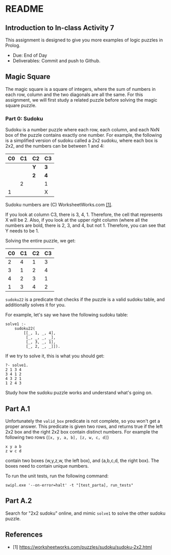 # README

## Introduction to In-class Activity 7

This assignment is designed to give you more examples of logic puzzles in Prolog.

- Due: End of Day
- Deliverables: Commit and push to Github.

## Magic Square

The magic square is a square of integers, where the sum of numbers in each row, column and the two diagonals are all the
same. For this assignment, we will first study a related puzzle before solving the magic square puzzle.

### Part 0: Sudoku

Sudoku is a number puzzle where each row, each column, and each NxN box of the puzzle contains exactly one number.
For example, the following is a simplified version of sudoku called a 2x2 sudoku, where each box is 2x2, and the
numbers can be between 1 and 4:

| C0 | C1 | C2    | C3    |
|----|----|-------|-------|
|    |    | **Y** | **3** |
|    |    | **2** | **4** |
|    | 2  |       | 1     |
| 1  |    |       | X     |

Sudoku numbers are (C) WorksheetWorks.com [[1]](#ref1).

If you look at column C3, there is 3, 4, 1. Therefore, the cell that represents X will be 2. Also, if you look at the
upper right column (where all the numbers are bold, there is 2, 3, and 4, but not 1. Therefore, you can see that Y
needs to be 1.

Solving the entire puzzle, we get:

| C0 | C1 | C2 | C3 |
|----|----|----|----|
| 2  | 4  | 1  | 3  |
| 3  | 1  | 2  | 4  |
| 4  | 2  | 3  | 1  |
| 1  | 3  | 4  | 2  |

`sudoku22` is a predicate that checks if the puzzle is a valid sudoku table, and additionally solves it for
you.

For example, let's say we have the following sudoku table:

    solve1 :-
        sudoku22(
            [[_, 1, _, 4],
             [_, _, _, _],
             [_, 3, _, 1],
             [_, 2, _, _]]).

If we try to solve it, this is what you should get:

    ?- solve1.
    2 1 3 4
    3 4 1 2
    4 3 2 1
    1 2 4 3

Study how the sudoku puzzle works and understand what's going on.

## Part A.1

Unfortunately the `valid_box` predicate is not complete, so you won't get a proper answer. This predicate is given two
rows, and returns true if the left 2x2 box and the right 2x2 box contain distinct numbers. For example the following two
rows (`[x, y, a, b], [z, w, c, d]`)

    x y a b
    z w c d

contain two boxes (w,y,z,w, the left box), and (a,b,c,d, the right box). The boxes need to contain unique numbers.

To run the unit tests, run the following command:

    swipl.exe '--on-error=halt' -t "[test_parta], run_tests"

## Part A.2

Search for "2x2 sudoku" online, and mimic `solve1` to solve the other sudoku puzzle.

## References

- <a id="ref1">[1]</a> https://worksheetworks.com/puzzles/sudoku/sudoku-2x2.html
